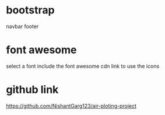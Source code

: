 # bootstrap
navbar footer

# font awesome
select a font 
include the font awesome cdn link to use the icons

# github link
https://github.com/NishantGarg123/air-ploting-project